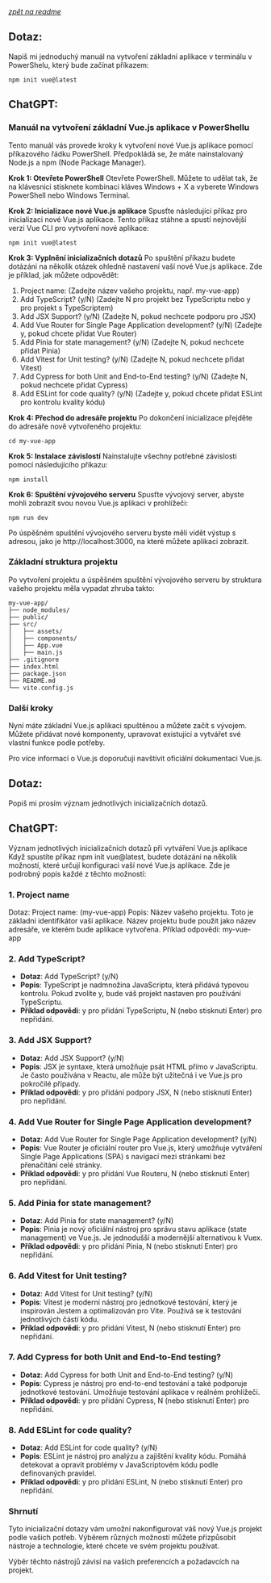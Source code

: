 [*zpět na readme*](https://github.com/Sudip2708/learning-VUE-with-the-help-of-AI#1-krok---sezn%C3%A1men%C3%AD-se-s-vue)   

## Dotaz:

Napiš mi jednoduchý manuál na vytvoření základní aplikace v terminálu v PowerShelu, který bude začínat příkazem:

    npm init vue@latest

## ChatGPT:

### Manuál na vytvoření základní Vue.js aplikace v PowerShellu
Tento manuál vás provede kroky k vytvoření nové Vue.js aplikace pomocí příkazového řádku PowerShell. Předpokládá se, že máte nainstalovaný Node.js a npm (Node Package Manager).

**Krok 1: Otevřete PowerShell**
Otevřete PowerShell. Můžete to udělat tak, že na klávesnici stisknete kombinaci kláves Windows + X a vyberete Windows PowerShell nebo Windows Terminal.

**Krok 2: Inicializace nové Vue.js aplikace**
Spusťte následující příkaz pro inicializaci nové Vue.js aplikace. Tento příkaz stáhne a spustí nejnovější verzi Vue CLI pro vytvoření nové aplikace:

    npm init vue@latest

**Krok 3: Vyplnění inicializačních dotazů**
Po spuštění příkazu budete dotázáni na několik otázek ohledně nastavení vaší nové Vue.js aplikace. Zde je příklad, jak můžete odpovědět:

1. Project name: (Zadejte název vašeho projektu, např. my-vue-app)
2. Add TypeScript? (y/N) (Zadejte N pro projekt bez TypeScriptu nebo y pro projekt s TypeScriptem)
3. Add JSX Support? (y/N) (Zadejte N, pokud nechcete podporu pro JSX)
4. Add Vue Router for Single Page Application development? (y/N) (Zadejte y, pokud chcete přidat Vue Router)
5. Add Pinia for state management? (y/N) (Zadejte N, pokud nechcete přidat Pinia)
6. Add Vitest for Unit testing? (y/N) (Zadejte N, pokud nechcete přidat Vitest)
7. Add Cypress for both Unit and End-to-End testing? (y/N) (Zadejte N, pokud nechcete přidat Cypress)
8. Add ESLint for code quality? (y/N) (Zadejte y, pokud chcete přidat ESLint pro kontrolu kvality kódu)

**Krok 4: Přechod do adresáře projektu**
Po dokončení inicializace přejděte do adresáře nově vytvořeného projektu:

    cd my-vue-app

**Krok 5: Instalace závislostí**
Nainstalujte všechny potřebné závislosti pomocí následujícího příkazu:

    npm install

**Krok 6: Spuštění vývojového serveru**
Spusťte vývojový server, abyste mohli zobrazit svou novou Vue.js aplikaci v prohlížeči:

    npm run dev

Po úspěšném spuštění vývojového serveru byste měli vidět výstup s adresou, jako je http://localhost:3000, na které můžete aplikaci zobrazit.

### Základní struktura projektu
Po vytvoření projektu a úspěšném spuštění vývojového serveru by struktura vašeho projektu měla vypadat zhruba takto:

    my-vue-app/
    ├── node_modules/
    ├── public/
    ├── src/
    │   ├── assets/
    │   ├── components/
    │   ├── App.vue
    │   ├── main.js
    ├── .gitignore
    ├── index.html
    ├── package.json
    ├── README.md
    └── vite.config.js

### Další kroky
Nyní máte základní Vue.js aplikaci spuštěnou a můžete začít s vývojem. Můžete přidávat nové komponenty, upravovat existující a vytvářet své vlastní funkce podle potřeby.

Pro více informací o Vue.js doporučuji navštívit oficiální dokumentaci Vue.js.


## Dotaz:

Popiš mi prosím význam jednotlivých inicializačních dotazů.

## ChatGPT:

Význam jednotlivých inicializačních dotazů při vytváření Vue.js aplikace
Když spustíte příkaz npm init vue@latest, budete dotázáni na několik možností, které určují konfiguraci vaší nové Vue.js aplikace. Zde je podrobný popis každé z těchto možností:

### 1. Project name
Dotaz: Project name: (my-vue-app)
Popis: Název vašeho projektu. Toto je základní identifikátor vaší aplikace. Název projektu bude použit jako název adresáře, ve kterém bude aplikace vytvořena.
Příklad odpovědi: my-vue-app

### 2. Add TypeScript?
- **Dotaz**: Add TypeScript? (y/N)
- **Popis**: TypeScript je nadmnožina JavaScriptu, která přidává typovou kontrolu. Pokud zvolíte y, bude váš projekt nastaven pro používání TypeScriptu.
- **Příklad odpovědi**: y pro přidání TypeScriptu, N (nebo stisknutí Enter) pro nepřidání.

### 3. Add JSX Support?
- **Dotaz**: Add JSX Support? (y/N)
- **Popis**: JSX je syntaxe, která umožňuje psát HTML přímo v JavaScriptu. Je často používána v Reactu, ale může být užitečná i ve Vue.js pro pokročilé případy.
- **Příklad odpovědi**: y pro přidání podpory JSX, N (nebo stisknutí Enter) pro nepřidání.

### 4. Add Vue Router for Single Page Application development?
- **Dotaz**: Add Vue Router for Single Page Application development? (y/N)
- **Popis**: Vue Router je oficiální router pro Vue.js, který umožňuje vytváření Single Page Applications (SPA) s navigací mezi stránkami bez přenačítání celé stránky.
- **Příklad odpovědi**: y pro přidání Vue Routeru, N (nebo stisknutí Enter) pro nepřidání.

### 5. Add Pinia for state management?
- **Dotaz**: Add Pinia for state management? (y/N)
- **Popis**: Pinia je nový oficiální nástroj pro správu stavu aplikace (state management) ve Vue.js. Je jednodušší a modernější alternativou k Vuex.
- **Příklad odpovědi**: y pro přidání Pinia, N (nebo stisknutí Enter) pro nepřidání.

### 6. Add Vitest for Unit testing?
- **Dotaz**: Add Vitest for Unit testing? (y/N)
- **Popis**: Vitest je moderní nástroj pro jednotkové testování, který je inspirován Jestem a optimalizován pro Vite. Používá se k testování jednotlivých částí kódu.
- **Příklad odpovědi**: y pro přidání Vitest, N (nebo stisknutí Enter) pro nepřidání.

### 7. Add Cypress for both Unit and End-to-End testing?
- **Dotaz**: Add Cypress for both Unit and End-to-End testing? (y/N)
- **Popis**: Cypress je nástroj pro end-to-end testování a také podporuje jednotkové testování. Umožňuje testování aplikace v reálném prohlížeči.
- **Příklad odpovědi**: y pro přidání Cypress, N (nebo stisknutí Enter) pro nepřidání.

### 8. Add ESLint for code quality?
- **Dotaz**: Add ESLint for code quality? (y/N)
- **Popis**: ESLint je nástroj pro analýzu a zajištění kvality kódu. Pomáhá detekovat a opravit problémy v JavaScriptovém kódu podle definovaných pravidel.
- **Příklad odpovědi**: y pro přidání ESLint, N (nebo stisknutí Enter) pro nepřidání.

### Shrnutí
Tyto inicializační dotazy vám umožní nakonfigurovat váš nový Vue.js projekt podle vašich potřeb. Výběrem různých možností můžete přizpůsobit nástroje a technologie, které chcete ve svém projektu používat.  

Výběr těchto nástrojů závisí na vašich preferencích a požadavcích na projekt.

